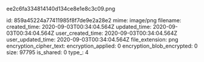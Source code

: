 ee2c6fa334814140d134ce8e1e8c3c09.png

id: 859a45224a77411985f8f7de9e2a28e2
mime: image/png
filename: 
created_time: 2020-09-03T00:34:04.564Z
updated_time: 2020-09-03T00:34:04.564Z
user_created_time: 2020-09-03T00:34:04.564Z
user_updated_time: 2020-09-03T00:34:04.564Z
file_extension: png
encryption_cipher_text: 
encryption_applied: 0
encryption_blob_encrypted: 0
size: 97795
is_shared: 0
type_: 4